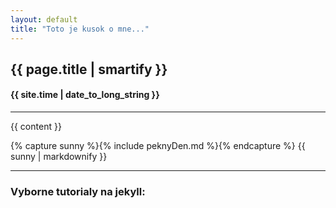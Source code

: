 ```yaml
---
layout: default
title: "Toto je kusok o mne..."
---
```


<h2> {{ page.title | smartify }} </h2>

<h4> {{ site.time | date_to_long_string }} <br /> </h4>
<hr />

{{ content }}



{% capture sunny %}{% include peknyDen.md %}{% endcapture %}
{{ sunny | markdownify }}

<hr />
<h3> Vyborne tutorialy na jekyll: </h3>

